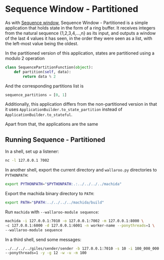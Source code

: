 # Sequence Window - Partitioned

As with [Sequence window](/book/examples/python/sequence/), Sequence Window - Partitioned is a simple application that holds state in the form of a ring buffer.
It receives integers from the natural sequence {1,2,3,4,...,n} as its input, and outputs a window of the last 4 values it has seen, in the order they were seen as a list, with the left-most value being the oldest.

In the partitioned version of this application, states are partitioned using a modulo 2 operation

```python
class SequencePartitionFunction(object):
    def partition(self, data):
        return data % 2
```

And the corresponding partitions list is

```python
sequence_partitions = [0, 1]
```

Additionally, this application differs from the non-partitioned version in that it uses `ApplicationBuilder.to_state_partition` instead of `ApplicationBuilder.to_stateful`.

Apart from that, the applications are the same

## Running Sequence - Partitioned

In a shell, set up a listener:

```bash
nc -l 127.0.0.1 7002
```

In another shell, export the current directory and `wallaroo.py` directories to `PYTHONPATH`:

```bash
export PYTHONPATH="$PYTHONPATH:.:../../../../machida"
```

Export the machida binary directory to `PATH`:

```bash
export PATH="$PATH:../../../../machida/build"
```

Run `machida` with `--wallaroo-module sequence`:

```bash
machida -i 127.0.0.1:7010 -o 127.0.0.1:7002 -m 127.0.0.1:8000 \
-c 127.0.0.1:6000 -d 127.0.0.1:6001 -n worker-name --ponythreads=1 \
--wallaroo-module sequence
```

In a third shell, send some messages:

```bash
../../../../giles/sender/sender -b 127.0.0.1:7010 -s 10 -i 100_000_000 \
--ponythreads=1 -y -g 12 -w -u -m 100
```
